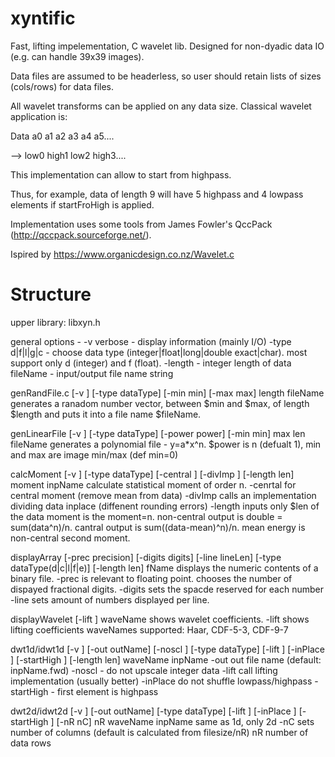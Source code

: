 # xyntific
Fast, lifting impelementation, C wavelet lib. Designed for non-dyadic data IO (e.g. can handle 39x39 images).

Data files are assumed to be headerless, so user should retain lists of sizes (cols/rows) for data files. 

All wavelet transforms can be applied on any data size. Classical wavelet application is:

Data a0 a1 a2 a3 a4 a5....

--> low0 high1 low2 high3....

This implementation can allow to start from highpass.

Thus, for example, data of length 9 will have 5 highpass and 4 lowpass elements if startFroHigh is applied.

Implementation uses some tools from James Fowler's QccPack (http://qccpack.sourceforge.net/).

Ispired by https://www.organicdesign.co.nz/Wavelet.c


# Structure
upper library: libxyn.h

general options - 
	-v verbose - display information (mainly I/O)
	-type d|f|l|g|c - choose data type (integer|float|long|double exact|char). most support only d (integer) and f (float).
	-length - integer length of data
	fileName - input/output file name string

genRandFile.c [-v ] [-type dataType] [-min min] [-max max] length fileName
	generates a ranadom number vector, between $min and $max, of length $length and puts it into a file name $fileName.

genLinearFile [-v ] [-type dataType] [-power power] [-min min] max len fileName
	generates a polynomial file - y=a*x^n. $power is n (defualt 1), min and max are image min/max (def min=0)

calcMoment [-v ] [-type dataType] [-central ] [-divImp ] [-length len] moment inpName
	calculate statistical moment of order n.
	-cenrtal for central moment (remove mean from data)
	-divImp calls an implementation dividing data inplace (diffenent rounding errors)
	-length inputs only $len of the data
	moment is the moment=n.
	non-central output is double = sum(data^n)/n. cantral output is sum((data-mean)^n)/n.
	mean energy is non-central second moment.

displayArray [-prec precision] [-digits digits] [-line lineLen] [-type  dataType(d|c|l|f|e)] [-length  len] fName
	displays the numeric contents of a binary file. 
	-prec is relevant to floating point. chooses the number of dispayed fractional digits.
	-digits sets the spacde reserved for each number
	-line sets amount of numbers displayed per line.

displayWavelet [-lift ] waveName
	shows wavelet coefficients.
	-lift shows lifting coefficients
	waveNames supported: Haar, CDF-5-3, CDF-9-7

dwt1d/idwt1d [-v ] [-out outName] [-noscl ] [-type dataType] [-lift ] [-inPlace ] [-startHigh ] [-length len] waveName inpName
	-out out file name (default: inpName.fwd)
	-noscl - do not upscale integer data
	-lift call lifting implementation (usually better)
	-inPlace do not shuffle lowpass/highpass
	-startHigh - first element is highpass

dwt2d/idwt2d [-v ] [-out outName] [-type dataType] [-lift ] [-inPlace ] [-startHigh ] [-nR nC] nR waveName inpName
	same as 1d, only 2d
	-nC sets number of columns (default is calculated from filesize/nR)
	nR number of data rows



